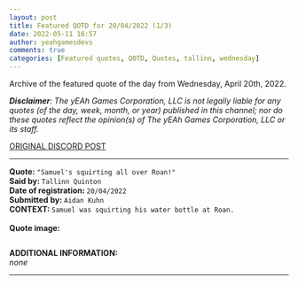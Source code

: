 ```yaml
---
layout: post
title: Featured QOTD for 20/04/2022 (1/3)
date: 2022-05-11 16:57
author: yeahgamesdevs
comments: true
categories: [Featured quotes, QOTD, Quotes, tallinn, wednesday]
---
```

<!-- wp:paragraph -->
<p>Archive of the featured quote of the day from Wednesday, April 20th, 2022. </p>
<!-- /wp:paragraph -->

<!-- wp:paragraph -->
<p><em><strong>Disclaimer</strong>: The yEAh Games Corporation, LLC is not legally liable for any quotes (of the day, week, month, or year) published in this channel; nor do these quotes reflect the opinion(s) of The yEAh Games Corporation, LLC or its staff.</em><a href="https://cdn.discordapp.com/attachments/958100064079839303/964566123628609628/unknown.png"></a></p>
<!-- /wp:paragraph -->

<!-- wp:buttons {"layout":{"type":"flex","justifyContent":"left"}} -->
<div class="wp-block-buttons"><!-- wp:button {"textColor":"vivid-cyan-blue","align":"center","style":{"border":{"radius":"18px"}},"className":"is-style-fill"} -->
<div class="wp-block-button aligncenter is-style-fill"><a class="wp-block-button__link has-vivid-cyan-blue-color has-text-color wp-element-button" href="https://discord.com/channels/887052880782176266/958100064079839303/966485700981694474" style="border-radius:18px;">ORIGINAL DISCORD POST</a></div>
<!-- /wp:button --></div>
<!-- /wp:buttons -->

<!-- wp:separator {"align":"center","className":"is-style-wide"} -->
<hr class="wp-block-separator aligncenter has-alpha-channel-opacity is-style-wide" />
<!-- /wp:separator -->

<!-- wp:paragraph -->
<p><strong>Quote: </strong><code>"Samuel's squirting all over Roan!"</code><br><strong>Said by: </strong><code>Tallinn Quinton</code><br><strong>Date of registration: </strong><code>20/04/2022</code> <br><strong>Submitted by: </strong><code>Aidan Kuhn</code><br><strong>CONTEXT: </strong><code>Samuel was squirting his water bottle at Roan.</code><br><br><strong>Quote image:</strong></p>
<!-- /wp:paragraph -->

<!-- wp:image {"id":424,"sizeSlug":"large","linkDestination":"none"} -->
<figure class="wp-block-image size-large"><img src="https://yeaharchives.files.wordpress.com/2022/05/image-3.png?w=412" alt="" class="wp-image-424" /></figure>
<!-- /wp:image -->

<!-- wp:paragraph -->
<p><strong>ADDITIONAL INFORMATION:</strong><br><em>none</em></p>
<!-- /wp:paragraph -->

<!-- wp:separator {"className":"is-style-wide"} -->
<hr class="wp-block-separator has-alpha-channel-opacity is-style-wide" />
<!-- /wp:separator -->
